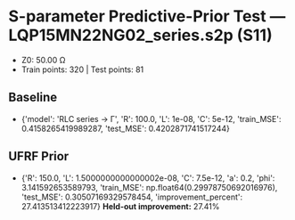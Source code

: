 # S-parameter Predictive-Prior Test — LQP15MN22NG02_series.s2p (S11)
- Z0: 50.00 Ω
- Train points: 320  |  Test points: 81

## Baseline
- {'model': 'RLC series -> Γ', 'R': 100.0, 'L': 1e-08, 'C': 5e-12, 'train_MSE': 0.4158265419989287, 'test_MSE': 0.4202871741517244}

## UFRF Prior
- {'R': 150.0, 'L': 1.5000000000000002e-08, 'C': 7.5e-12, 'a': 0.2, 'phi': 3.141592653589793, 'train_MSE': np.float64(0.29978750692016976), 'test_MSE': 0.30507169329578454, 'improvement_percent': 27.413513412223917}
**Held-out improvement:** 27.41%